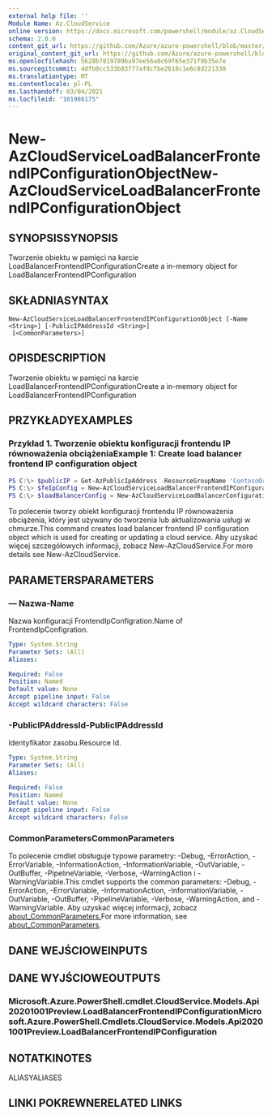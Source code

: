 ```yaml
---
external help file: ''
Module Name: Az.CloudService
online version: https://docs.microsoft.com/powershell/module/az.CloudService/new-AzCloudServiceLoadBalancerFrontendIPConfigurationObject
schema: 2.0.0
content_git_url: https://github.com/Azure/azure-powershell/blob/master/src/CloudService/help/New-AzCloudServiceLoadBalancerFrontendIPConfigurationObject.md
original_content_git_url: https://github.com/Azure/azure-powershell/blob/master/src/CloudService/help/New-AzCloudServiceLoadBalancerFrontendIPConfigurationObject.md
ms.openlocfilehash: 5628b7819789ba97ee56a0c69f65e371f9b35e7e
ms.sourcegitcommit: 4dfb0cc533b83f77afdcfbe2618c1e6c8d221330
ms.translationtype: MT
ms.contentlocale: pl-PL
ms.lasthandoff: 03/04/2021
ms.locfileid: "101986175"
---
```

# <span data-ttu-id="54928-101">New-AzCloudServiceLoadBalancerFrontendIPConfigurationObject</span><span class="sxs-lookup"><span data-stu-id="54928-101">New-AzCloudServiceLoadBalancerFrontendIPConfigurationObject</span></span>

## <span data-ttu-id="54928-102">SYNOPSIS</span><span class="sxs-lookup"><span data-stu-id="54928-102">SYNOPSIS</span></span>
<span data-ttu-id="54928-103">Tworzenie obiektu w pamięci na karcie LoadBalancerFrontendIPConfiguration</span><span class="sxs-lookup"><span data-stu-id="54928-103">Create a in-memory object for LoadBalancerFrontendIPConfiguration</span></span>

## <span data-ttu-id="54928-104">SKŁADNIA</span><span class="sxs-lookup"><span data-stu-id="54928-104">SYNTAX</span></span>

```
New-AzCloudServiceLoadBalancerFrontendIPConfigurationObject [-Name <String>] [-PublicIPAddressId <String>]
 [<CommonParameters>]
```

## <span data-ttu-id="54928-105">OPIS</span><span class="sxs-lookup"><span data-stu-id="54928-105">DESCRIPTION</span></span>
<span data-ttu-id="54928-106">Tworzenie obiektu w pamięci na karcie LoadBalancerFrontendIPConfiguration</span><span class="sxs-lookup"><span data-stu-id="54928-106">Create a in-memory object for LoadBalancerFrontendIPConfiguration</span></span>

## <span data-ttu-id="54928-107">PRZYKŁADY</span><span class="sxs-lookup"><span data-stu-id="54928-107">EXAMPLES</span></span>

### <span data-ttu-id="54928-108">Przykład 1. Tworzenie obiektu konfiguracji frontendu IP równoważenia obciążenia</span><span class="sxs-lookup"><span data-stu-id="54928-108">Example 1: Create load balancer frontend IP configuration object</span></span>
```powershell
PS C:\> $publicIP = Get-AzPublicIpAddress -ResourceGroupName 'ContosoOrg' -Name 'ContosoPublicIP'
PS C:\> $feIpConfig = New-AzCloudServiceLoadBalancerFrontendIPConfigurationObject -Name 'ContosoFe' -PublicIPAddressId $publicIp.Id
PS C:\> $loadBalancerConfig = New-AzCloudServiceLoadBalancerConfigurationObject -Name 'ContosoLB' -FrontendIPConfiguration $feIpConfig
```

<span data-ttu-id="54928-109">To polecenie tworzy obiekt konfiguracji frontendu IP równoważenia obciążenia, który jest używany do tworzenia lub aktualizowania usługi w chmurze.</span><span class="sxs-lookup"><span data-stu-id="54928-109">This command creates load balancer frontend IP configuration object which is used for creating or updating a cloud service.</span></span>
<span data-ttu-id="54928-110">Aby uzyskać więcej szczegółowych informacji, zobacz New-AzCloudService.</span><span class="sxs-lookup"><span data-stu-id="54928-110">For more details see New-AzCloudService.</span></span>

## <span data-ttu-id="54928-111">PARAMETERS</span><span class="sxs-lookup"><span data-stu-id="54928-111">PARAMETERS</span></span>

### <span data-ttu-id="54928-112">— Nazwa</span><span class="sxs-lookup"><span data-stu-id="54928-112">-Name</span></span>
<span data-ttu-id="54928-113">Nazwa konfiguracji FrontendIpConfigration.</span><span class="sxs-lookup"><span data-stu-id="54928-113">Name of FrontendIpConfigration.</span></span>

```yaml
Type: System.String
Parameter Sets: (All)
Aliases:

Required: False
Position: Named
Default value: None
Accept pipeline input: False
Accept wildcard characters: False
```

### <span data-ttu-id="54928-114">-PublicIPAddressId</span><span class="sxs-lookup"><span data-stu-id="54928-114">-PublicIPAddressId</span></span>
<span data-ttu-id="54928-115">Identyfikator zasobu.</span><span class="sxs-lookup"><span data-stu-id="54928-115">Resource Id.</span></span>

```yaml
Type: System.String
Parameter Sets: (All)
Aliases:

Required: False
Position: Named
Default value: None
Accept pipeline input: False
Accept wildcard characters: False
```

### <span data-ttu-id="54928-116">CommonParameters</span><span class="sxs-lookup"><span data-stu-id="54928-116">CommonParameters</span></span>
<span data-ttu-id="54928-117">To polecenie cmdlet obsługuje typowe parametry: -Debug, -ErrorAction, -ErrorVariable, -InformationAction, -InformationVariable, -OutVariable, -OutBuffer, -PipelineVariable, -Verbose, -WarningAction i -WarningVariable.</span><span class="sxs-lookup"><span data-stu-id="54928-117">This cmdlet supports the common parameters: -Debug, -ErrorAction, -ErrorVariable, -InformationAction, -InformationVariable, -OutVariable, -OutBuffer, -PipelineVariable, -Verbose, -WarningAction, and -WarningVariable.</span></span> <span data-ttu-id="54928-118">Aby uzyskać więcej informacji, zobacz [about_CommonParameters.](http://go.microsoft.com/fwlink/?LinkID=113216)</span><span class="sxs-lookup"><span data-stu-id="54928-118">For more information, see [about_CommonParameters](http://go.microsoft.com/fwlink/?LinkID=113216).</span></span>

## <span data-ttu-id="54928-119">DANE WEJŚCIOWE</span><span class="sxs-lookup"><span data-stu-id="54928-119">INPUTS</span></span>

## <span data-ttu-id="54928-120">DANE WYJŚCIOWE</span><span class="sxs-lookup"><span data-stu-id="54928-120">OUTPUTS</span></span>

### <span data-ttu-id="54928-121">Microsoft.Azure.PowerShell.cmdlet.CloudService.Models.Api20201001Preview.LoadBalancerFrontendIPConfiguration</span><span class="sxs-lookup"><span data-stu-id="54928-121">Microsoft.Azure.PowerShell.Cmdlets.CloudService.Models.Api20201001Preview.LoadBalancerFrontendIPConfiguration</span></span>

## <span data-ttu-id="54928-122">NOTATKI</span><span class="sxs-lookup"><span data-stu-id="54928-122">NOTES</span></span>

<span data-ttu-id="54928-123">ALIASY</span><span class="sxs-lookup"><span data-stu-id="54928-123">ALIASES</span></span>

## <span data-ttu-id="54928-124">LINKI POKREWNE</span><span class="sxs-lookup"><span data-stu-id="54928-124">RELATED LINKS</span></span>


